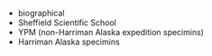 * biographical
* Sheffield Scientific School
* YPM (non-Harriman Alaska expedition specimins)
* Harriman Alaska specimins
